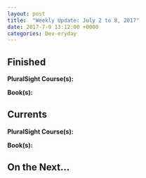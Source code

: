 ```yaml
---
layout: post
title:  "Weekly Update: July 2 to 8, 2017"
date: 2017-7-9 13:12:00 +0000
categories: Dev-eryday
---
```



Finished
--------
**PluralSight Course(s):** 

**Book(s):** 

Currents
--------
**PluralSight Course(s):** 

**Book(s):** 

On the Next...
--------